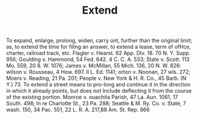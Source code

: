 ---
title: Extend
letter: E
permalink: "/definitions/bld-extend.html"
body: 'To expand, enlarge, prolong, widen, carry ont, further than the original limit;
  as, to extend the time for filing an answer, to extend a lease, term of ofHce, charter,
  railroad track, etc. Flagler v. Hearst. 62 App. Dlv. 18. 70 N. Y. Supp. 956; Gouldlng
  v. Hammond, 54 Fed. 642. 4 C. C. A. 533; State v. Scott. 113 Mo. 559, 20 8. W. 1076;
  James v. McMillan, 55 Mich. 136, 20 N. W. 826: wilson v. Rousseau, 4 How. 697. Il
  L. Ed. 1141; orton v. Noonan, 27 wls. 272; Moers v. Reading, 21 Pa. 201; People
  v. New York & H. R. Co., 45 Barb. (N Y.) 73. To extend a street means to pro-long
  and continue it in the direction in which it already points, but does not lnclude
  deflecting it from the course of the existing portion. Monroe v. ouachita Parish,
  47 La. Aun. 1061, 17 South. 498; In re Charlotte St., 23 Pa. 288; Seattle & M. Ry.
  Co. v. State, 7 wash. 150, 34 Pac. 551, 22 L. R. A. 217,88 Am. St. Rep. 866'
published_at: '2018-07-07'
source: Black's Law Dictionary 2nd Ed (1910)
layout: post
---